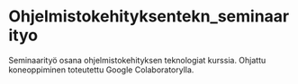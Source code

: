 # Ohjelmistokehityksentekn_seminaarityo

Seminaarityö osana ohjelmistokehityksen teknologiat kurssia. 
Ohjattu koneoppiminen toteutettu Google Colaboratorylla. 
